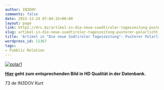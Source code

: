 ```yaml
---
author: IN3DOV
comments: false
date: 2015-12-24 07:04:32+00:00
layout: page
link: https://drc.bz/artikel-in-die-neue-suedtiroler-tageszeitung-pusterer-polarlicht/
slug: artikel-in-die-neue-suedtiroler-tageszeitung-pusterer-polarlicht
title: 'Artikel in "Die neue Südtiroler Tageszeitung": Pusterer Polarlicht'
wordpress_id: 11367
tags:
- Pubblic Relation
---
```


[![polar1](https://drc.bz/wp-content/uploads/2015/12/polar1.jpg)](https://drc.bz/wp-content/uploads/2015/12/polar1.jpg)

**[Hier](http://www.foto-webcam.eu/webcam/kronplatz/#/2015/12/21/0050) geht zum entsprechenden Bild in HD Qualität in der Datenbank.**

73 de IN3DOV Kurt
